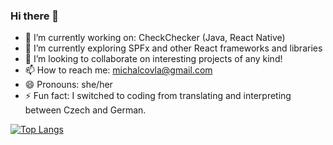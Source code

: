 ### Hi there 👋


- 🔭 I’m currently working on: CheckChecker (Java, React Native)
- 🌱 I’m currently exploring SPFx and other React frameworks and libraries
- 👯 I’m looking to collaborate on interesting projects of any kind!
- 📫 How to reach me: michalcovla@gmail.com
- 😄 Pronouns: she/her
- ⚡ Fun fact: I switched to coding from translating and interpreting between Czech and German. 

[![Top Langs](https://github-readme-stats.vercel.app/api/top-langs/?username=vlastami&layout=compact)](https://github.com/anuraghazra/github-readme-stats)

